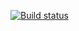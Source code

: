 [![Build status](https://ci.appveyor.com/api/projects/status/60sc73bi146camli?svg=true)](https://ci.appveyor.com/project/arbprog/ahj-http-frontend)